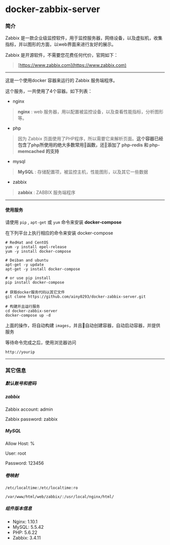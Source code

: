 # docker-zabbix-server

### 简介

Zabbix 是一款企业级监控软件，用于监控服务器，网络设备，以及虚拟机，收集指标，并以图形的方面，以web界面来进行友好的展示。

Zabbix 是开源软件，不需要您花费任何代价，官网如下：

> [https://www.zabbix.com](https://www.zabbix.com)

***

这是一个使用docker 容器来运行的 Zabbix 服务端程序。

这个服务，一共使用了4个容器。如下列表：

 - nginx

> **nginx** : web 服务器，用以配置被监控设备，以及查看性能指标，分析图形等。

 - php

> 因为 Zabbix 页面使用了PHP程序，所以需要它来解析页面。**这个容器已经包含了php所使用的绝大多数常用函数，还添加了 php-redis 和 php-memcached 的支持**
 - mysql

 > **MySQL** : 存储配置项，被监控主机，性能图形，以及其它一些数据

  - zabbix

> **zabbix** : ZABBIX 服务端程序

***

#### 使用服务

请使用 ```pip``` , ```apt-get``` 或 ```yum``` 命令来安装 **docker-compose**

在下列平台上执行相应的命令来安装 docker-compose

	# RedHat and CentOS 
	yum -y install epel-release
	yum -y install docker-compose

	# Deiban and ubuntu
	apt-get -y update
	apt-get -y install docker-compose

	# or use pip install
	pip install docker-compose

	# 获取docker服务代码以其它文件
	git clone https://github.com/ainy0293/docker-zabbix-server.git

	# 构建并且运行服务
	cd docker-zabbix-server
	docker-compose up -d

上面的操作，将自动构建 ```images```，并且自动创建容器，自动启动容器，并提供服务

等待命令完成之后，使用浏览器访问

	http://yourip

***

### 其它信息

##### 默认账号和密码

##### zabbix

Zabbix account: admin

Zabbix password: zabbix 

##### MySQL 

Allow Host: %

User: root

Password: 123456

##### 卷映射

	/etc/localtime:/etc/localtime:ro

	/var/www/html/web/zabbix/:/usr/local/nginx/html/


##### 组件版本信息
 
 - Nginx: 1.10.1
 - MySQL: 5.5.42
 - PHP: 5.6.22
 - Zabbix: 3.4.11
